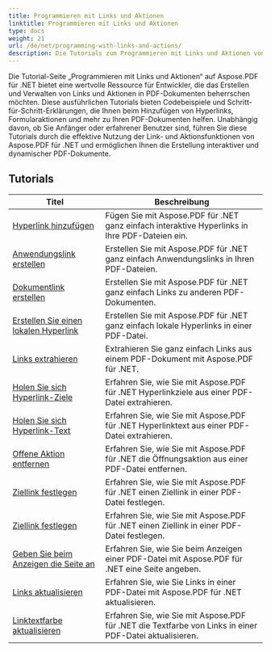 ```yaml
---
title: Programmieren mit Links und Aktionen
linktitle: Programmieren mit Links und Aktionen
type: docs
weight: 21
url: /de/net/programming-with-links-and-actions/
description: Die Tutorials zum Programmieren mit Links und Aktionen von Aspose.PDF für .NET sind eine umfassende Ressource für die Beherrschung der Erstellung und Verwaltung interaktiver Links in PDF-Dokumenten.
---
```

Die Tutorial-Seite „Programmieren mit Links und Aktionen“ auf Aspose.PDF für .NET bietet eine wertvolle Ressource für Entwickler, die das Erstellen und Verwalten von Links und Aktionen in PDF-Dokumenten beherrschen möchten. Diese ausführlichen Tutorials bieten Codebeispiele und Schritt-für-Schritt-Erklärungen, die Ihnen beim Hinzufügen von Hyperlinks, Formularaktionen und mehr zu Ihren PDF-Dokumenten helfen. Unabhängig davon, ob Sie Anfänger oder erfahrener Benutzer sind, führen Sie diese Tutorials durch die effektive Nutzung der Link- und Aktionsfunktionen von Aspose.PDF für .NET und ermöglichen Ihnen die Erstellung interaktiver und dynamischer PDF-Dokumente.

## Tutorials
| Titel | Beschreibung |
| --- | --- | 
| [Hyperlink hinzufügen](./add-hyperlink/) | Fügen Sie mit Aspose.PDF für .NET ganz einfach interaktive Hyperlinks in Ihre PDF-Dateien ein. |  
| [Anwendungslink erstellen](./create-application-link/) | Erstellen Sie mit Aspose.PDF für .NET ganz einfach Anwendungslinks in Ihren PDF-Dateien. |  
| [Dokumentlink erstellen](./create-document-link/) | Erstellen Sie mit Aspose.PDF für .NET ganz einfach Links zu anderen PDF-Dokumenten. |  
| [Erstellen Sie einen lokalen Hyperlink](./create-local-hyperlink/) | Erstellen Sie mit Aspose.PDF für .NET ganz einfach lokale Hyperlinks in einer PDF-Datei. |  
| [Links extrahieren](./extract-links/) | Extrahieren Sie ganz einfach Links aus einem PDF-Dokument mit Aspose.PDF für .NET. |  
| [Holen Sie sich Hyperlink-Ziele](./get-hyperlink-destinations/) | Erfahren Sie, wie Sie mit Aspose.PDF für .NET Hyperlinkziele aus einer PDF-Datei extrahieren. |  
| [Holen Sie sich Hyperlink-Text](./get-hyperlink-text/) | Erfahren Sie, wie Sie mit Aspose.PDF für .NET Hyperlinktext aus einer PDF-Datei extrahieren. |  
| [Offene Aktion entfernen](./remove-open-action/) | Erfahren Sie, wie Sie mit Aspose.PDF für .NET die Öffnungsaktion aus einer PDF-Datei entfernen. |  
| [Ziellink festlegen](./set-destination-link/) | Erfahren Sie, wie Sie mit Aspose.PDF für .NET einen Ziellink in einer PDF-Datei festlegen. |  
| [Ziellink festlegen](./set-target-link/) | Erfahren Sie, wie Sie mit Aspose.PDF für .NET einen Ziellink in einer PDF-Datei festlegen. |  
| [Geben Sie beim Anzeigen die Seite an](./specify-page-when-viewing/) | Erfahren Sie, wie Sie beim Anzeigen einer PDF-Datei mit Aspose.PDF für .NET eine Seite angeben. |  
| [Links aktualisieren](./update-links/) | Erfahren Sie, wie Sie Links in einer PDF-Datei mit Aspose.PDF für .NET aktualisieren. |  
| [Linktextfarbe aktualisieren](./update-link-text-color/) | Erfahren Sie, wie Sie mit Aspose.PDF für .NET die Textfarbe von Links in einer PDF-Datei aktualisieren. |  
